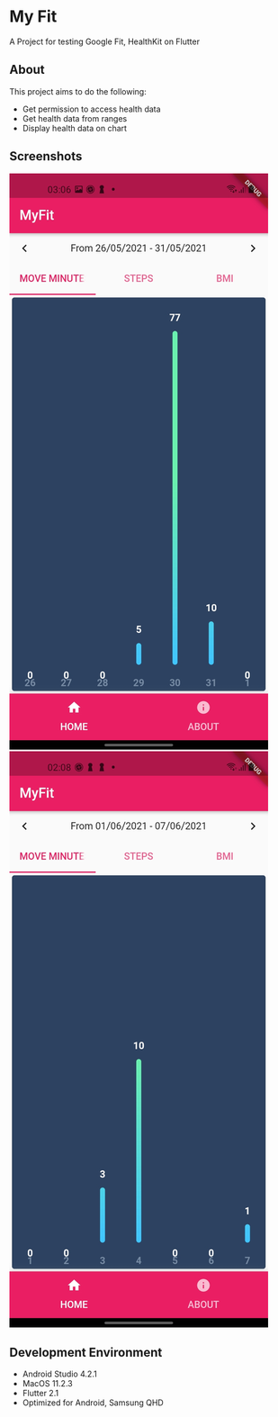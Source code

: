 # My Fit

A Project for testing Google Fit, HealthKit on Flutter

## About

This project aims to do the following:

* Get permission to access health data
* Get health data from ranges
* Display health data on chart 

## Screenshots
![Screenshot 1](screenshots/1.jpg)
![Screenshot 2](screenshots/2.jpg)

## Development Environment
* Android Studio 4.2.1 
* MacOS 11.2.3
* Flutter 2.1
* Optimized for Android, Samsung QHD
